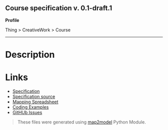 ## Course specification v. 0.1-draft.1 

**Profile**

Thing > CreativeWork > Course

****

# Description

# Links
- [Specification](http://bioschemas.org/bsc_specs/Course/specification/)
- [Specification source](specification.html)
- [Mapping Spreadsheet](https://docs.google.com/spreadsheets/d/1-nxYa8fEauokQYFWj6n9dkueL6HolXpqQpVQziARPfE/edit?usp=drivesdk)
- [Coding Examples](https://github.com/BioSchemas/specifications/tree/master/Course/examples)
- [GitHUb Issues](https://github.com/BioSchemas/bioschemas/labels/type%3A%20Course)
> These files were generated using [map2model](https://github.com/BioSchemas/map2model) Python Module.
